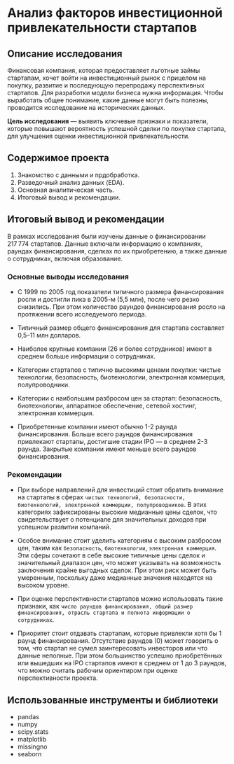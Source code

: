 # Анализ факторов инвестиционной привлекательности стартапов


## Описание исследования

Финансовая компания, которая предоставляет льготные займы стартапам, хочет войти на инвестиционный рынок с прицелом на покупку, развитие и последующую перепродажу перспективных стартапов. Для разработки модели бизнеса нужна информация. Чтобы выработать общее понимание, какие данные могут быть полезны, проводится исследование на исторических данных.

**Цель исследования** — выявить ключевые признаки и показатели, которые повышают вероятность успешной сделки по покупке стартапа, для улучшения оценки инвестиционной привлекательности.


## Содержимое проекта

1. Знакомство с данными и прдобработка.
2. Разведочный анализ данных (EDA).
3. Основная аналитическая часть.
4. Итоговый вывод и рекомендации.


## Итоговый вывод и рекомендации

В рамках исследования были изучены данные о финансировании 217 774 стартапов. Данные включали информацию о компаниях, раундах финансирования, сделках по их приобретению, а также данные о сотрудниках, включая образование. 

### Основные выводы исследования

- С 1999 по 2005 год показатели типичного размера финансирования росли и достигли пика в 2005-м (5,5 млн), после чего резко снизились. При этом количество раундов финансирования росло на протяжении всего исследуемого периода. 

- Типичный размер общего финансирования для стартапа составляет 0,5–11 млн долларов.

- Наиболее крупные компании (26 и более сотрудников) имеют в среднем больше информации о сотрудниках.

- Категории стартапов с типично высокими ценами покупки: чистые технологии, безопасность, биотехнологии, электронная коммерция, полупроводники.

- Категории с наибольшим разбросом цен за стартап: безопасность, биотехнологии, аппаратное обеспечение, сетевой хостинг, электронная коммерция.

- Приобретенные компании имеют обычно 1-2 раунда финансирования. Больше всего раундов финансирования привлекают стартапы, достигшие стадии IPO — в среднем 2-3 раунда. Закрытые компании имеют меньше всего раундов финансирования.

### Рекомендации

- При выборе направлений для инвестиций стоит обратить внимание на стартапы в сферах `чистых технологий, безопасности, биотехнологий, электронной коммерции, полупроводников`. В этих категориях зафиксированы высокие медианные цены сделок, что свидетельствует о потенциале для значительных доходов при успешном развитии компаний. 

- Особое внимание стоит уделить категориям с высоким разбросом цен, таким как `безопасность`, `биотехнологии`, `электронная коммерция`. Эти сферы сочетают в себе высокие типичные цены сделок и значительный диапазон цен, что может указывать на возможность заключения крайне выгодных сделок. При этом риск может быть умеренным, поскольку даже медианные значения находятся на высоком уровне.

- При оценке перспективности стартапов можно использовать такие признаки, как `число раундов финансирования, общий размер финансирования, отрасль стартапа и полнота информации о сотрудниках`.

- Приоритет стоит отдавать стартапам, которые привлекли хотя бы 1 раунд финансирования. Отсутствие раундов (0) может говорить о том, что стартап не сумел заинтересовать инвесторов или что данные неполные. При этом большинство успешно приобретённых или вышедших на IPO стартапов имеют в среднем от 1 до 3 раундов, что можно считать рабочим ориентиром при оценке перспективности проекта.


## Использованные инструменты и библиотеки

- pandas
- numpy
- scipy.stats
- matplotlib
- missingno
- seaborn
